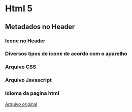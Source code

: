 # Html 5

## Metadados no Header


### Icone no Header

<link rel="shortcut icon" href="favicon.ico" type="image/x-icon">

### Diversos tipos de icone de acordo com o aparelho

<!-- iPad de terceira geração com tela retina de alta resolução: -->
<link rel="apple-touch-icon-precomposed" sizes="144x144" href="https://developer.mozilla.org/static/img/favicon144.png">
<!-- iPhone com tela retina de alta resolução: -->
<link rel="apple-touch-icon-precomposed" sizes="114x114" href="https://developer.mozilla.org/static/img/favicon114.png">
<!-- iPad de primeira e segunda geração: -->
<link rel="apple-touch-icon-precomposed" sizes="72x72" href="https://developer.mozilla.org/static/img/favicon72.png">
<!-- iPhone não-Retina, iPod Touch e dispositivos Android 2.1+: -->
<link rel="apple-touch-icon-precomposed" href="https://developer.mozilla.org/static/img/favicon57.png">
<!-- favicon básico -->
<link rel="shortcut icon" href="https://developer.mozilla.org/static/img/favicon32.png">

### Arquivo CSS

<link rel="stylesheet" href="meu-arquivo-css.css">

### Arquivo Javascript

<script src="meu-arquivo-js.js"></script>


### Idioma da pagina html

<html lang="pt-BR">







[Arquivo original](https://developer.mozilla.org/pt-BR/docs/Learn/HTML/Introduction_to_HTML/The_head_metadata_in_HTML)